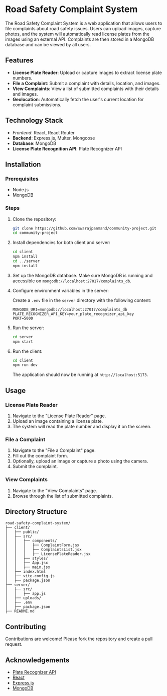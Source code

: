 


# Road Safety Complaint System

The Road Safety Complaint System is a web application that allows users to file complaints about road safety issues. Users can upload images, capture photos, and the system will automatically read license plates from the images using an external API. Complaints are then stored in a MongoDB database and can be viewed by all users.

## Features

- **License Plate Reader**: Upload or capture images to extract license plate numbers.
- **File a Complaint**: Submit a complaint with details, location, and images.
- **View Complaints**: View a list of submitted complaints with their details and images.
- **Geolocation**: Automatically fetch the user's current location for complaint submissions.

## Technology Stack

- *Frontend*: React, React Router
- **Backend**: Express.js, Multer, Mongoose
- **Database**: MongoDB
- **License Plate Recognition API**: Plate Recognizer API

## Installation

### Prerequisites

- Node.js
- MongoDB

### Steps

1. Clone the repository:

   ```bash
   git clone https://github.com/swarajpanmand/community-project.git
   cd community-project
   ```

2. Install dependencies for both client and server:

   ```bash
   cd client
   npm install
   cd ../server
   npm install
   ```

3. Set up the MongoDB database. Make sure MongoDB is running and accessible on `mongodb://localhost:27017/complaints_db`.

4. Configure environment variables in the server:

   Create a `.env` file in the `server` directory with the following content:

   ```env
   MONGODB_URI=mongodb://localhost:27017/complaints_db
   PLATE_RECOGNIZER_API_KEY=your_plate_recognizer_api_key
   PORT=5000
   ```

5. Run the server:

   ```bash
   cd server
   npm start
   ```

6. Run the client:

   ```bash
   cd client
   npm run dev
   ```

   The application should now be running at `http://localhost:5173`.

## Usage

### License Plate Reader

1. Navigate to the "License Plate Reader" page.
2. Upload an image containing a license plate.
3. The system will read the plate number and display it on the screen.

### File a Complaint

1. Navigate to the "File a Complaint" page.
2. Fill out the complaint form.
3. Optionally, upload an image or capture a photo using the camera.
4. Submit the complaint.

### View Complaints

1. Navigate to the "View Complaints" page.
2. Browse through the list of submitted complaints.

## Directory Structure

```plaintext
road-safety-complaint-system/
├── client/
│   ├── public/
│   ├── src/
│   │   ├── components/
│   │   │   ├── ComplaintForm.jsx
│   │   │   ├── ComplaintsList.jsx
│   │   │   ├── LicensePlateReader.jsx
│   │   ├── styles/
│   │   ├── App.jsx
│   │   ├── main.jsx
│   ├── index.html
│   ├── vite.config.js
│   ├── package.json
├── server/
│   ├── src/
│   │   ├── app.js
│   ├── uploads/
│   ├── .env
│   ├── package.json
├── README.md
```

## Contributing

Contributions are welcome! Please fork the repository and create a pull request.


## Acknowledgements

- [Plate Recognizer API](https://platerecognizer.com/)
- [React](https://reactjs.org/)
- [Express.js](https://expressjs.com/)
- [MongoDB](https://www.mongodb.com/)
